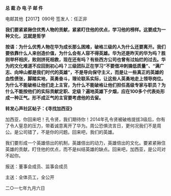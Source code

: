 **总 裁 办 电 子 邮 件**



 

电邮其他【2017】090号                           签发人：任正非



 

**我们要紧紧揪住优秀人物的贡献，紧紧盯住他的优点，学习他的榜样。这要成为一种文化，这就是哲学**

**按语：为什么优秀人物在华为成长那么困难，破格三级的人为什么还要离开。我们要依靠什么人来创造价值，为什么会有人容不得英雄。华为还是昨天的华为吗？胜则举杯相庆，败则拼死相救，现在还有吗？有些西方公司也曾有过灿烂的过去。华为的文化难道不应回到初心吗？三级团队正在学习“不要借冲刺搞低质量”、“满广志、向坤山都是我们时代的英雄”，不是导向保守主义，而是让一些真正的英雄的血性偾张，脚踏实地，英勇奋斗，理论联系实际，让这些人英勇地走上领导岗位。为什么不能破格让他们走上主官，为什么不能破格让他们担任高级专家与职员？为什么不能按他们的实际贡献定职、定级？遍地英雄下夕烟，应在100多个代表处形成一种正气。形不成正气的主官要考虑他的去留。**

**转发心声社区帖子：《寻找加西亚》**

加西亚，你回来吧！孔令贤，我们期待你！2014年孔令贤被破格提拔3级后，你有了令人窒息的压力，带着诚意离开了华为。周公恐惧流言日，更何况我们不是周公。是公司错了，不是你的问题。回来吧，我们的英雄。

我们要形成一个英雄倍出的机制，英雄倍出的动力，英雄倍出的文化。要紧紧揪住英雄的贡献，盯住他的优点，而不是纠结英雄的缺点。回来吧，加西亚，是公司对不起你。

 

报送：董事会成员、监事会成员

主送：全体员工，全公开

二○一七年九月六日